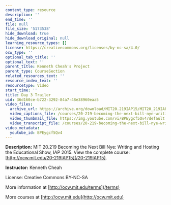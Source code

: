 ```yaml
---
content_type: resource
description: ''
end_time: ''
file: null
file_size: '5173538'
hide_download: true
hide_download_original: null
learning_resource_types: []
license: https://creativecommons.org/licenses/by-nc-sa/4.0/
ocw_type: ''
optional_tab_title: ''
optional_text: ''
parent_title: Kenneth Cheah's Project
parent_type: CourseSection
related_resources_text: ''
resource_index_text: ''
resourcetype: Video
start_time: ''
title: Day 3 Trailer
uid: 36d160ce-b722-3292-84a7-48e38960eaa5
video_files:
  archive_url: https://archive.org/download/MIT20.219IAP15/MIT20_219IAP15_KC_D03_Pitch_360p.mp4
  video_captions_file: /courses/20-219-becoming-the-next-bill-nye-writing-and-hosting-the-educational-show-january-iap-2015/4d5e32b3663651cf9ab071f141ebe550_BPEygcf5Qv4.vtt
  video_thumbnail_file: https://img.youtube.com/vi/BPEygcf5Qv4/default.jpg
  video_transcript_file: /courses/20-219-becoming-the-next-bill-nye-writing-and-hosting-the-educational-show-january-iap-2015/de836df19987d56853d2a629ce910d0a_BPEygcf5Qv4.pdf
video_metadata:
  youtube_id: BPEygcf5Qv4
---
```


**Description:** MIT 20.219 Becoming the Next Bill Nye: Writing and Hosting the Educational Show, IAP 2015. View the complete course: [http://ocw.mit.edu/20-219IAP15](/20-219IAP15).

**Instructor:** Kenneth Cheah

License: Creative Commons BY-NC-SA

More information at [http://ocw.mit.edu/terms](/terms)

More courses at [http://ocw.mit.edu](http://ocw.mit.edu)

